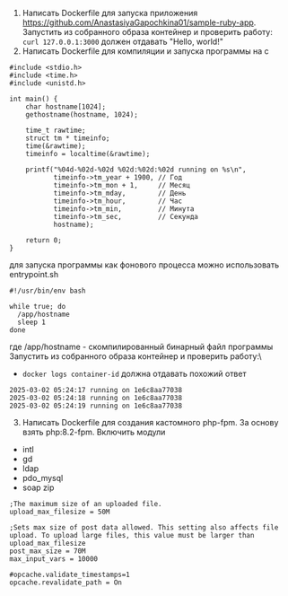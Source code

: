 1) Написать Dockerfile для запуска приложения https://github.com/AnastasiyaGapochkina01/sample-ruby-app. Запустить из собранного образа контейнер и проверить работу:\
```curl 127.0.0.1:3000``` должен отдавать "Hello, world!"
2) Написать Dockerfile для компиляции и запуска программы на c
```
#include <stdio.h>
#include <time.h>
#include <unistd.h>

int main() {
    char hostname[1024];
    gethostname(hostname, 1024);

    time_t rawtime;
    struct tm * timeinfo;
    time(&rawtime);
    timeinfo = localtime(&rawtime);

    printf("%04d-%02d-%02d %02d:%02d:%02d running on %s\n",
           timeinfo->tm_year + 1900, // Год
           timeinfo->tm_mon + 1,     // Месяц
           timeinfo->tm_mday,        // День
           timeinfo->tm_hour,        // Час
           timeinfo->tm_min,         // Минута
           timeinfo->tm_sec,         // Секунда
           hostname);

    return 0;
}
```
для запуска программы как фонового процесса можно использовать entrypoint.sh
```
#!/usr/bin/env bash

while true; do
  /app/hostname
  sleep 1
done
```
где /app/hostname - скомпилированный бинарный файл программы
Запустить из собранного образа контейнер и проверить работу:\
- ```docker logs container-id``` должна отдавать похожий ответ
```
2025-03-02 05:24:17 running on 1e6c8aa77038
2025-03-02 05:24:18 running on 1e6c8aa77038
2025-03-02 05:24:19 running on 1e6c8aa77038
```
3) Написать Dockerfile для создания кастомного php-fpm. За основу взять php:8.2-fpm. Включить модули
- intl
- gd
- ldap
- pdo_mysql
- soap zip
```
;The maximum size of an uploaded file.
upload_max_filesize = 50M

;Sets max size of post data allowed. This setting also affects file upload. To upload large files, this value must be larger than upload_max_filesize
post_max_size = 70M
max_input_vars = 10000

#opcache.validate_timestamps=1
opcache.revalidate_path = On
```
